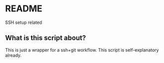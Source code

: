 # README

SSH setup related

## What is this script about?

This is just a wrapper for a ssh+git workflow. This script is
self-explanatory already.
